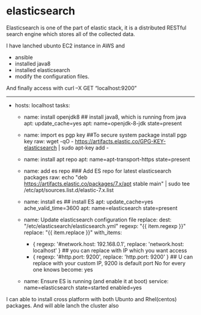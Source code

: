 # elasticsearch

Elasticsearch is one of the part of elastic stack, it is a distributed RESTful search engine which stores all of the collected data.

I have lanched ubunto EC2 instance in AWS and 
- ansible
- installed java8 
- installed elasticsearch 
- modify the configuration files.

And finally access with curl –X GET “localhost:9200”

---
- hosts: localhost
  tasks:
  - name: install openjdk8  ## install java8, which is running from java
    apt: update_cache=yes
    apt: name=openjdk-8-jdk state=present

  - name: import es pgp key  ##To secure system package install pgp key
    raw: wget -qO - https://artifacts.elastic.co/GPG-KEY-elasticsearch | sudo apt-key add -

  - name: install apt repo
    apt: name=apt-transport-https state=present

  - name: add es repo   ### Add ES repo for latest elasticsearch packages
    raw: echo "deb https://artifacts.elastic.co/packages/7.x/apt stable main" | sudo tee /etc/apt/sources.list.d/elastic-7.x.list

  - name: install es  ## install ES
    apt: update_cache=yes ache_valid_time=3600
    apt: name=elasticsearch state=present

  - name: Update elasticsearch configuration file 
    replace:
      dest: "/etc/elasticsearch/elasticsearch.yml"
      regexp: "{{ item.regexp }}"
      replace: "{{ item.replace }}"
    with_items:
      - { regexp: '#network.host: 192.168.0.1', replace: 'network.host: localhost' }  ## you can replace with IP which you want access
      - { regexp: '#http.port: 9200', replace: 'http.port: 9200' }  ## U can replace with your custom IP, 9200 is default port No for every one knows
    become: yes

  - name: Ensure ES is running (and enable it at boot)
    service: name=elasticsearch state=started enabled=yes
    
    
    
    
I can able to install cross platform with both Ubunto and Rhel(centos) packages.
And will able lanch the cluster also
